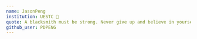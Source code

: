```yaml
---
name: JasonPeng
institution: UESTC 🚩 
quote: A blacksmith must be strong. Never give up and believe in yourself.
github_user: PDPENG
---
```

